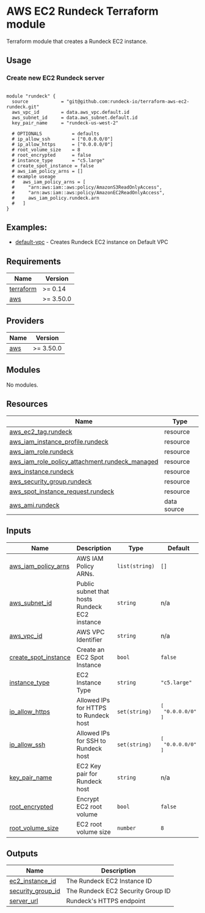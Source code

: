 # AWS EC2 Rundeck Terraform module

Terraform module that creates a Rundeck EC2 instance.

## Usage

### Create new EC2 Rundeck server

```hcl

module "rundeck" {
  source            = "git@github.com:rundeck-io/terraform-aws-ec2-rundeck.git"
  aws_vpc_id        = data.aws_vpc.default.id
  aws_subnet_id     = data.aws_subnet.default.id
  key_pair_name     = "rundeck-us-west-2"

  # OPTIONALS           = defaults
  # ip_allow_ssh        = ["0.0.0.0/0"]
  # ip_allow_https      = ["0.0.0.0/0"]
  # root_volume_size    = 8
  # root_encrypted      = false
  # instance_type       = "c5.large"
  # create_spot_instance = false
  # aws_iam_policy_arns = []
  # example useage
  #   aws_iam_policy_arns = [
  #     "arn:aws:iam::aws:policy/AmazonS3ReadOnlyAccess",
  #     "arn:aws:iam::aws:policy/AmazonEC2ReadOnlyAccess",
  #     aws_iam_policy.rundeck.arn
  #   ]
}

```

## Examples:

- [default-vpc](https://github.com/rundeck-io/terraform-aws-ec2-rundeck/tree/master/examples/default-vpc) - Creates Rundeck EC2 instance on Default VPC

<!-- BEGINNING OF PRE-COMMIT-TERRAFORM DOCS HOOK -->
## Requirements

| Name | Version |
|------|---------|
| <a name="requirement_terraform"></a> [terraform](#requirement\_terraform) | >= 0.14 |
| <a name="requirement_aws"></a> [aws](#requirement\_aws) | >= 3.50.0 |

## Providers

| Name | Version |
|------|---------|
| <a name="provider_aws"></a> [aws](#provider\_aws) | >= 3.50.0 |

## Modules

No modules.

## Resources

| Name | Type |
|------|------|
| [aws_ec2_tag.rundeck](https://registry.terraform.io/providers/hashicorp/aws/latest/docs/resources/ec2_tag) | resource |
| [aws_iam_instance_profile.rundeck](https://registry.terraform.io/providers/hashicorp/aws/latest/docs/resources/iam_instance_profile) | resource |
| [aws_iam_role.rundeck](https://registry.terraform.io/providers/hashicorp/aws/latest/docs/resources/iam_role) | resource |
| [aws_iam_role_policy_attachment.rundeck_managed](https://registry.terraform.io/providers/hashicorp/aws/latest/docs/resources/iam_role_policy_attachment) | resource |
| [aws_instance.rundeck](https://registry.terraform.io/providers/hashicorp/aws/latest/docs/resources/instance) | resource |
| [aws_security_group.rundeck](https://registry.terraform.io/providers/hashicorp/aws/latest/docs/resources/security_group) | resource |
| [aws_spot_instance_request.rundeck](https://registry.terraform.io/providers/hashicorp/aws/latest/docs/resources/spot_instance_request) | resource |
| [aws_ami.rundeck](https://registry.terraform.io/providers/hashicorp/aws/latest/docs/data-sources/ami) | data source |

## Inputs

| Name | Description | Type | Default | Required |
|------|-------------|------|---------|:--------:|
| <a name="input_aws_iam_policy_arns"></a> [aws\_iam\_policy\_arns](#input\_aws\_iam\_policy\_arns) | AWS IAM Policy ARNs. | `list(string)` | `[]` | no |
| <a name="input_aws_subnet_id"></a> [aws\_subnet\_id](#input\_aws\_subnet\_id) | Public subnet that hosts Rundeck EC2 instance | `string` | n/a | yes |
| <a name="input_aws_vpc_id"></a> [aws\_vpc\_id](#input\_aws\_vpc\_id) | AWS VPC Identifier | `string` | n/a | yes |
| <a name="input_create_spot_instance"></a> [create\_spot\_instance](#input\_create\_spot\_instance) | Create an EC2 Spot Instance | `bool` | `false` | no |
| <a name="input_instance_type"></a> [instance\_type](#input\_instance\_type) | EC2 Instance Type | `string` | `"c5.large"` | no |
| <a name="input_ip_allow_https"></a> [ip\_allow\_https](#input\_ip\_allow\_https) | Allowed IPs for HTTPS to Rundeck host | `set(string)` | <pre>[<br>  "0.0.0.0/0"<br>]</pre> | no |
| <a name="input_ip_allow_ssh"></a> [ip\_allow\_ssh](#input\_ip\_allow\_ssh) | Allowed IPs for SSH to Rundeck host | `set(string)` | <pre>[<br>  "0.0.0.0/0"<br>]</pre> | no |
| <a name="input_key_pair_name"></a> [key\_pair\_name](#input\_key\_pair\_name) | EC2 Key pair for Rundeck host | `string` | n/a | yes |
| <a name="input_root_encrypted"></a> [root\_encrypted](#input\_root\_encrypted) | Encrypt EC2 root volume | `bool` | `false` | no |
| <a name="input_root_volume_size"></a> [root\_volume\_size](#input\_root\_volume\_size) | EC2 root volume size | `number` | `8` | no |

## Outputs

| Name | Description |
|------|-------------|
| <a name="output_ec2_instance_id"></a> [ec2\_instance\_id](#output\_ec2\_instance\_id) | The Rundeck EC2 Instance ID |
| <a name="output_security_group_id"></a> [security\_group\_id](#output\_security\_group\_id) | The Rundeck EC2 Security Group ID |
| <a name="output_server_url"></a> [server\_url](#output\_server\_url) | Rundeck's HTTPS endpoint |
<!-- END OF PRE-COMMIT-TERRAFORM DOCS HOOK -->
